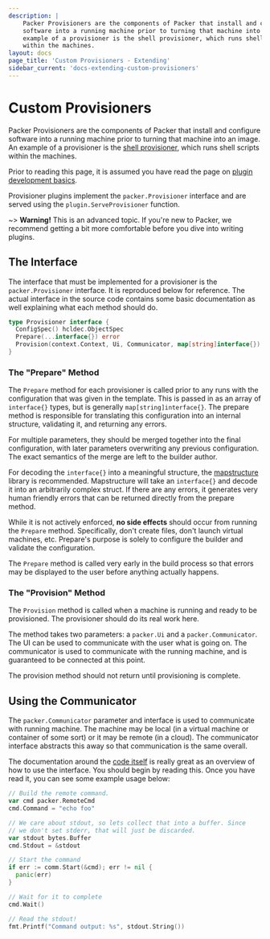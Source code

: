 ```yaml
---
description: |
    Packer Provisioners are the components of Packer that install and configure
    software into a running machine prior to turning that machine into an image. An
    example of a provisioner is the shell provisioner, which runs shell scripts
    within the machines.
layout: docs
page_title: 'Custom Provisioners - Extending'
sidebar_current: 'docs-extending-custom-provisioners'
---
```


# Custom Provisioners

Packer Provisioners are the components of Packer that install and configure
software into a running machine prior to turning that machine into an image. An
example of a provisioner is the [shell
provisioner](/docs/provisioners/shell.html), which runs shell scripts within
the machines.

Prior to reading this page, it is assumed you have read the page on [plugin
development basics](/docs/extending/plugins.html).

Provisioner plugins implement the `packer.Provisioner` interface and are served
using the `plugin.ServeProvisioner` function.

\~&gt; **Warning!** This is an advanced topic. If you're new to Packer, we
recommend getting a bit more comfortable before you dive into writing plugins.

## The Interface

The interface that must be implemented for a provisioner is the
`packer.Provisioner` interface. It is reproduced below for reference. The
actual interface in the source code contains some basic documentation as well
explaining what each method should do.

``` go
type Provisioner interface {
  ConfigSpec() hcldec.ObjectSpec
  Prepare(...interface{}) error
  Provision(context.Context, Ui, Communicator, map[string]interface{}) error
}
```

### The "Prepare" Method

The `Prepare` method for each provisioner is called prior to any runs with the
configuration that was given in the template. This is passed in as an array of
`interface{}` types, but is generally `map[string]interface{}`. The prepare
method is responsible for translating this configuration into an internal
structure, validating it, and returning any errors.

For multiple parameters, they should be merged together into the final
configuration, with later parameters overwriting any previous configuration.
The exact semantics of the merge are left to the builder author.

For decoding the `interface{}` into a meaningful structure, the
[mapstructure](https://github.com/mitchellh/mapstructure) library is
recommended. Mapstructure will take an `interface{}` and decode it into an
arbitrarily complex struct. If there are any errors, it generates very human
friendly errors that can be returned directly from the prepare method.

While it is not actively enforced, **no side effects** should occur from
running the `Prepare` method. Specifically, don't create files, don't launch
virtual machines, etc. Prepare's purpose is solely to configure the builder and
validate the configuration.

The `Prepare` method is called very early in the build process so that errors
may be displayed to the user before anything actually happens.

### The "Provision" Method

The `Provision` method is called when a machine is running and ready to be
provisioned. The provisioner should do its real work here.

The method takes two parameters: a `packer.Ui` and a `packer.Communicator`. The
UI can be used to communicate with the user what is going on. The communicator
is used to communicate with the running machine, and is guaranteed to be
connected at this point.

The provision method should not return until provisioning is complete.

## Using the Communicator

The `packer.Communicator` parameter and interface is used to communicate with
running machine. The machine may be local (in a virtual machine or container of
some sort) or it may be remote (in a cloud). The communicator interface
abstracts this away so that communication is the same overall.

The documentation around the [code
itself](https://github.com/hashicorp/packer/blob/master/packer/communicator.go)
is really great as an overview of how to use the interface. You should begin by
reading this. Once you have read it, you can see some example usage below:

``` go
// Build the remote command.
var cmd packer.RemoteCmd
cmd.Command = "echo foo"

// We care about stdout, so lets collect that into a buffer. Since
// we don't set stderr, that will just be discarded.
var stdout bytes.Buffer
cmd.Stdout = &stdout

// Start the command
if err := comm.Start(&cmd); err != nil {
  panic(err)
}

// Wait for it to complete
cmd.Wait()

// Read the stdout!
fmt.Printf("Command output: %s", stdout.String())
```

